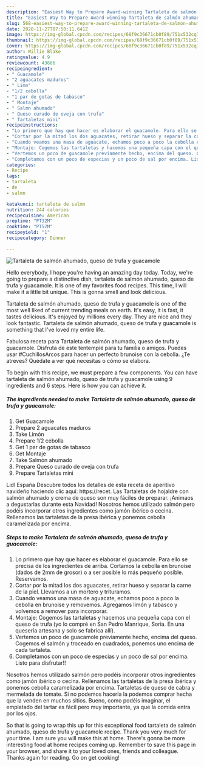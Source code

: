 ```yaml
---
description: "Easiest Way to Prepare Award-winning Tartaleta de salmón ahumado, queso de trufa y guacamole"
title: "Easiest Way to Prepare Award-winning Tartaleta de salmón ahumado, queso de trufa y guacamole"
slug: 568-easiest-way-to-prepare-award-winning-tartaleta-de-salmon-ahumado-queso-de-trufa-y-guacamole
date: 2020-11-27T07:50:11.641Z
image: https://img-global.cpcdn.com/recipes/68f9c36671cb0f89/751x532cq70/tartaleta-de-salmon-ahumado-queso-de-trufa-y-guacamole-foto-principal.jpg
thumbnail: https://img-global.cpcdn.com/recipes/68f9c36671cb0f89/751x532cq70/tartaleta-de-salmon-ahumado-queso-de-trufa-y-guacamole-foto-principal.jpg
cover: https://img-global.cpcdn.com/recipes/68f9c36671cb0f89/751x532cq70/tartaleta-de-salmon-ahumado-queso-de-trufa-y-guacamole-foto-principal.jpg
author: Willie Blake
ratingvalue: 4.9
reviewcount: 43686
recipeingredient:
- " Guacamole"
- "2 aguacates maduros"
- " Limn"
- "1/2 cebolla"
- "1 par de gotas de tabasco"
- " Montaje"
- " Salmn ahumado"
- " Queso curado de oveja con trufa"
- " Tartaletas mini"
recipeinstructions:
- "Lo primero que hay que hacer es elaborar el guacamole. Para ello se precisa de los ingredientes de arriba. Cortamos la cebolla en brunoise (dados de 2mm de grosor) o a ser posible lo más pequeño posible. Reservamos."
- "Cortar por la mitad los dos aguacates, retirar hueso y separar la carne de la piel. Llevamos a un mortero y trituramos."
- "Cuando veamos una masa de aguacate, echamos poco a poco la cebolla en brunoise y removemos. Agregamos limón y tabasco y volvemos a remover para incorporar."
- "Montaje: Cogemos las tartaletas y hacemos una pequeña capa con el queso de trufa (yo lo compré en San Pedro Manrique, Soria. En una quesería artesana y solo se fabrica allí)."
- "Vertemos un poco de guacamole previamente hecho, encima del queso. Cogemos el salmón y troceado en cuadrados, ponemos uno encima de cada tartaleta."
- "Completamos con un poco de especias y un poco de sal por encima. Listo para disfrutar!!"
categories:
- Recipe
tags:
- tartaleta
- de
- salmn

katakunci: tartaleta de salmn 
nutrition: 244 calories
recipecuisine: American
preptime: "PT32M"
cooktime: "PT52M"
recipeyield: "1"
recipecategory: Dinner

---
```



![Tartaleta de salmón ahumado, queso de trufa y guacamole](https://img-global.cpcdn.com/recipes/68f9c36671cb0f89/751x532cq70/tartaleta-de-salmon-ahumado-queso-de-trufa-y-guacamole-foto-principal.jpg)

Hello everybody, I hope you're having an amazing day today. Today, we're going to prepare a distinctive dish, tartaleta de salmón ahumado, queso de trufa y guacamole. It is one of my favorites food recipes. This time, I will make it a little bit unique. This is gonna smell and look delicious.

Tartaleta de salmón ahumado, queso de trufa y guacamole is one of the most well liked of current trending meals on earth. It's easy, it is fast, it tastes delicious. It's enjoyed by millions every day. They are nice and they look fantastic. Tartaleta de salmón ahumado, queso de trufa y guacamole is something that I've loved my entire life.

Fabulosa receta para Tartaleta de salmón ahumado, queso de trufa y guacamole. Disfruta de este tentempié para tu familia o amigos. Puedes usar #CuchillosArcos para hacer un perfecto brunoise con la cebolla. ¿Te atreves? Quédate a ver qué necesitas o cómo se elabora.


To begin with this recipe, we must prepare a few components. You can have tartaleta de salmón ahumado, queso de trufa y guacamole using 9 ingredients and 6 steps. Here is how you can achieve it.

<!--inarticleads1-->

##### The ingredients needed to make Tartaleta de salmón ahumado, queso de trufa y guacamole:

1. Get  Guacamole
1. Prepare 2 aguacates maduros
1. Take  Limón
1. Prepare 1/2 cebolla
1. Get 1 par de gotas de tabasco
1. Get  Montaje
1. Take  Salmón ahumado
1. Prepare  Queso curado de oveja con trufa
1. Prepare  Tartaletas mini


Lidl España Descubre todos los detalles de esta receta de aperitivo navideño haciendo clic aquí: https://recet. Las Tartaletas de hojaldre con salmón ahumado y crema de queso son muy fáciles de preparar. ¡Animaos a degustarlas durante esta Navidad! Nosotros hemos utilizado salmón pero podéis incorporar otros ingredientes como jamón ibérico o cecina. Rellenamos las tartaletas de la presa ibérica y ponemos cebolla caramelizada por encima. 

<!--inarticleads2-->

##### Steps to make Tartaleta de salmón ahumado, queso de trufa y guacamole:

1. Lo primero que hay que hacer es elaborar el guacamole. Para ello se precisa de los ingredientes de arriba. Cortamos la cebolla en brunoise (dados de 2mm de grosor) o a ser posible lo más pequeño posible. Reservamos.
1. Cortar por la mitad los dos aguacates, retirar hueso y separar la carne de la piel. Llevamos a un mortero y trituramos.
1. Cuando veamos una masa de aguacate, echamos poco a poco la cebolla en brunoise y removemos. Agregamos limón y tabasco y volvemos a remover para incorporar.
1. Montaje: Cogemos las tartaletas y hacemos una pequeña capa con el queso de trufa (yo lo compré en San Pedro Manrique, Soria. En una quesería artesana y solo se fabrica allí).
1. Vertemos un poco de guacamole previamente hecho, encima del queso. Cogemos el salmón y troceado en cuadrados, ponemos uno encima de cada tartaleta.
1. Completamos con un poco de especias y un poco de sal por encima. Listo para disfrutar!!


Nosotros hemos utilizado salmón pero podéis incorporar otros ingredientes como jamón ibérico o cecina. Rellenamos las tartaletas de la presa ibérica y ponemos cebolla caramelizada por encima. Tartaletas de queso de cabra y mermelada de tomate. Si no podemos hacerla la podemos comprar hecha que la venden en muchos sitios. Bueno, como podéis imaginar, el emplatado del tartar es fácil pero muy importante, ya que la comida entra por los ojos. 

So that is going to wrap this up for this exceptional food tartaleta de salmón ahumado, queso de trufa y guacamole recipe. Thank you very much for your time. I am sure you will make this at home. There's gonna be more interesting food at home recipes coming up. Remember to save this page in your browser, and share it to your loved ones, friends and colleague. Thanks again for reading. Go on get cooking!
